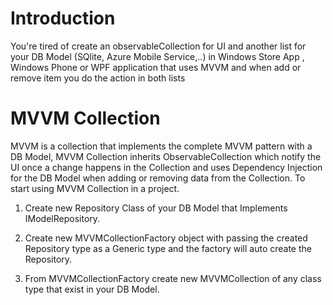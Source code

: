 # Introduction
You're tired of create an observableCollection for UI and another list for your DB Model (SQlite, Azure Mobile Service,..) in  Windows Store App , Windows Phone or WPF application that uses MVVM and when add or remove item you do the action in both lists

# MVVM Collection

MVVM is a collection that implements the complete MVVM pattern with a DB Model, MVVM Collection inherits ObservableCollection which notify the UI once a change happens in the Collection and uses Dependency Injection for the DB Model when adding or removing data from the Collection.
To start using MVVM Collection in a project.

1)	Create new Repository Class of your DB Model that Implements IModelRepository.

2)	Create new MVVMCollectionFactory object with passing the created Repository type as a Generic type and the factory will auto create the Repository.

3)	From MVVMCollectionFactory create new MVVMCollection of any class type that exist in your DB Model.


